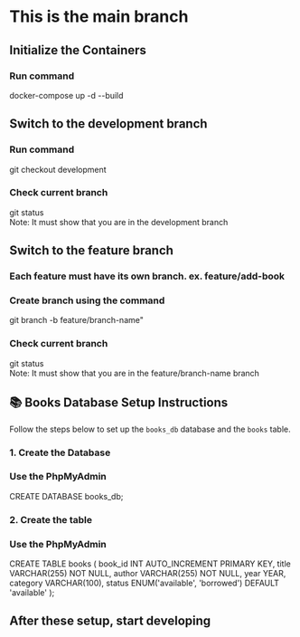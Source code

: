 # This is the main branch

## Initialize the Containers

### Run command

docker-compose up -d --build

## Switch to the development branch

### Run command

git checkout development

### Check current branch

git status <br>
Note: It must show that you are in the development branch

## Switch to the feature branch

### Each feature must have its own branch. ex. feature/add-book

### Create branch using the command

git branch -b feature/branch-name"

### Check current branch

git status <br>
Note: It must show that you are in the feature/branch-name branch

## 📚 Books Database Setup Instructions

Follow the steps below to set up the `books_db` database and the `books` table.

### 1. Create the Database

### Use the PhpMyAdmin

CREATE DATABASE books_db;

### 2. Create the table

### Use the PhpMyAdmin

CREATE TABLE books (
book_id INT AUTO_INCREMENT PRIMARY KEY,
title VARCHAR(255) NOT NULL,
author VARCHAR(255) NOT NULL,
year YEAR,
category VARCHAR(100),
status ENUM('available', 'borrowed') DEFAULT 'available'
);

## After these setup, start developing
